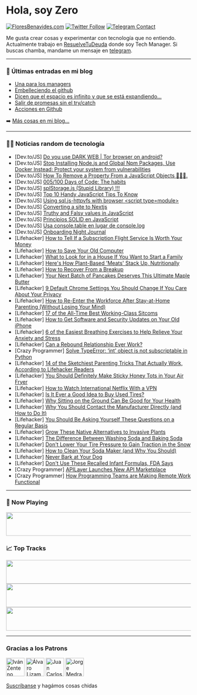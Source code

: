 # Hola, soy Zero

[![FloresBenavides.com](https://img.shields.io/website?down_message=oops&label=MiBlog&style=for-the-badge&up_message=online&url=https%3A%2F%2Ffloresbenavides.com)](https://floresbenavides.com) [![Twitter Follow](https://img.shields.io/twitter/follow/ZeroDragon?color=%231DA1F2&label=Follow&logo=twitter&logoColor=ffffff&style=for-the-badge)](https://twitter.com/zerodragon) [![Telegram Contact](https://img.shields.io/badge/escr%C3%ADbeme-ZeroDragon-%2326A5E4?style=for-the-badge&logo=telegram)](https://t.me/zerodragon)

Me gusta crear cosas y experimentar con tecnología que no entiendo.
Actualmente trabajo en [ResuelveTuDeuda](http://github.com/resuelve) donde soy Tech Manager.
Si buscas chamba, mandame un mensaje en [telegram](https://t.me/zerodragon).

---

### 📕 Últimas entradas en mi blog
<!-- BLOG-POST-LIST:START -->
- [Una para los managers](https://floresbenavides.com/una-para-los-managers/)
- [Embelleciendo el github](https://floresbenavides.com/embelleciendo-el-github/)
- [Dicen que el espacio es infinito y que se está expandiendo…](https://floresbenavides.com/dicen-que-el-espacio-es-infinito-y-que-se-esta-expandiendo/)
- [Salir de promesas sin el try/catch](https://floresbenavides.com/salir-de-promesas-sin-el-try-catch/)
- [Acciones en Github](https://floresbenavides.com/acciones-en-github/)
<!-- BLOG-POST-LIST:END -->

➡️ [Más cosas en mi blog...](https://floresbenavides.com)

---

### 👨‍💻 Noticias random de tecnología
<!-- TECH-POSTS:START -->
- [Dev.to/JS] [Do you use DARK WEB | Tor browser on android?](https://dev.to/customui/do-you-use-dark-web-tor-browser-on-android-1d32)
- [Dev.to/JS] [Stop Installing Node.js and Global Npm Packages, Use Docker Instead: Protect your system from vulnerabilities](https://dev.to/miguelacallesmba/stop-installing-nodejs-and-global-npm-packages-use-docker-instead-protect-your-system-from-vulnerabilities-4ne4)
- [Dev.to/JS] [How To Remove a Property From a JavaScript Objects 👨‍🎓🤓.](https://dev.to/lokeshchoudharylc/how-to-remove-a-property-from-a-javascript-objects--e76)
- [Dev.to/JS] [005/100 Days of Code: The habits](https://dev.to/alexandrebekor/005100-days-of-code-the-habits-3m5l)
- [Dev.to/JS] [splStorage.js &lpar;Stupid Library&rpar; !!!](https://dev.to/darkterminal/splstoragejs-stupid-library--boh)
- [Dev.to/JS] [Top 10 Handy JavaScript Tips To Know](https://dev.to/yani82/top-10-handy-javascript-tips-to-know-1092)
- [Dev.to/JS] [Using sql.js-httpvfs with browser &lt;script type=module&gt;](https://dev.to/dholth/using-sqljs-httpvfs-with-browser-1il8)
- [Dev.to/JS] [Converting a site to Nextjs](https://dev.to/connelevalsam/converting-a-site-to-nextjs-5cpd)
- [Dev.to/JS] [Truthy and Falsy values in JavaScript](https://dev.to/naftalimurgor/truthy-and-falsy-values-in-javascript-458p)
- [Dev.to/JS] [Principios SOLID en JavaScript](https://dev.to/jfernandogt/principios-solid-en-javascript-4k3i)
- [Dev.to/JS] [Usa console.table en lugar de console.log](https://dev.to/jfernandogt/usa-consoletable-en-lugar-de-consolelog-59lo)
- [Dev.to/JS] [Onboarding Night Journal](https://dev.to/iampearceman/onboarding-night-journal-29ho)
- [Lifehacker] [How to Tell If a Subscription Flight Service Is Worth Your Money](https://lifehacker.com/how-to-tell-if-a-subscription-flight-service-is-worth-y-1848577760)
- [Lifehacker] [How to Save Your Old Computer](https://lifehacker.com/how-to-save-your-old-computer-1848578002)
- [Lifehacker] [What to Look for in a House If You Want to Start a Family](https://lifehacker.com/what-to-look-for-in-a-house-if-you-want-to-start-a-fami-1848576770)
- [Lifehacker] [Here&#39;s How Plant-Based &#39;Meats&#39; Stack Up, Nutritionally](https://lifehacker.com/heres-how-plant-based-meats-stack-up-nutritionally-1848577417)
- [Lifehacker] [How to Recover From a Breakup](https://lifehacker.com/how-to-recover-from-a-breakup-1848577331)
- [Lifehacker] [Your Next Batch of Pancakes Deserves This Ultimate Maple Butter](https://lifehacker.com/your-next-batch-of-pancakes-deserves-this-ultimate-mapl-1848577214)
- [Lifehacker] [9 Default Chrome Settings You Should Change If You Care About Your Privacy](https://lifehacker.com/9-default-chrome-settings-you-should-change-if-you-care-1848561036)
- [Lifehacker] [How to Re-Enter the Workforce After Stay-at-Home Parenting &lpar;Without Losing Your Mind&rpar;](https://lifehacker.com/how-to-re-enter-the-workforce-after-stay-at-home-parent-1848560882)
- [Lifehacker] [17 of the All-Time Best Working-Class Sitcoms](https://lifehacker.com/17-of-the-all-time-best-working-class-sitcoms-1848567495)
- [Lifehacker] [How to Get Software and Security Updates on Your Old iPhone](https://lifehacker.com/how-to-get-software-and-security-updates-on-your-old-ip-1848574450)
- [Lifehacker] [6 of the Easiest Breathing Exercises to Help Relieve Your Anxiety and Stress](https://lifehacker.com/6-of-the-easiest-breathing-exercises-to-help-relieve-yo-1848571019)
- [Lifehacker] [Can a Rebound Relationship Ever Work?](https://lifehacker.com/can-a-rebound-relationship-ever-work-1848575326)
- [Crazy Programmer] [Solve TypeError: ‘int’ object is not subscriptable in Python](https://www.thecrazyprogrammer.com/2022/02/typeerror-int-object-is-not-subscriptable.html)
- [Lifehacker] [14 of the Sketchiest Parenting Tricks That Actually Work, According to Lifehacker Readers](https://lifehacker.com/14-of-the-sketchiest-parenting-tricks-that-actually-wor-1848572594)
- [Lifehacker] [You Should Definitely Make Sticky Honey Tots in Your Air Fryer](https://lifehacker.com/you-should-definitely-make-sticky-honey-tots-in-your-ai-1848573234)
- [Lifehacker] [How to Watch International Netflix With a VPN](https://lifehacker.com/how-to-watch-international-netflix-with-a-vpn-1848564804)
- [Lifehacker] [Is It Ever a Good Idea to Buy Used Tires?](https://lifehacker.com/is-it-ever-a-good-idea-to-buy-used-tires-1848564353)
- [Lifehacker] [Why Sitting on the Ground Can Be Good for Your Health](https://lifehacker.com/why-sitting-on-the-ground-can-be-good-for-your-health-1848563060)
- [Lifehacker] [Why You Should Contact the Manufacturer Directly &lpar;and How to Do It&rpar;](https://lifehacker.com/why-you-should-contact-the-manufacturer-directly-and-h-1848564941)
- [Lifehacker] [You Should Be Asking Yourself These Questions on a Regular Basis](https://lifehacker.com/you-should-be-asking-yourself-these-questions-on-a-regu-1848564970)
- [Lifehacker] [Grow These Native Alternatives to Invasive Plants](https://lifehacker.com/grow-these-native-alternatives-to-invasive-plants-1848564989)
- [Lifehacker] [The Difference Between Washing Soda and Baking Soda](https://lifehacker.com/the-difference-between-washing-soda-and-baking-soda-1848564278)
- [Lifehacker] [Don&#39;t Lower Your Tire Pressure to Gain Traction in the Snow](https://lifehacker.com/dont-lower-your-tire-pressure-to-gain-traction-in-the-s-1848564822)
- [Lifehacker] [How to Clean Your Soda Maker &lpar;and Why You Should&rpar;](https://lifehacker.com/how-to-clean-your-soda-maker-and-why-you-should-1848564853)
- [Lifehacker] [Never Bark at Your Dog](https://lifehacker.com/never-bark-at-your-dog-1848564272)
- [Lifehacker] [Don&#39;t Use These Recalled Infant Formulas, FDA Says](https://lifehacker.com/dont-use-these-recalled-infant-formulas-fda-says-1848567003)
- [Crazy Programmer] [APILayer Launches New API Marketplace](https://www.thecrazyprogrammer.com/2022/02/apilayer-launches-new-api-marketplace.html)
- [Crazy Programmer] [How Programming Teams are Making Remote Work Functional](https://www.thecrazyprogrammer.com/2022/02/how-programming-teams-are-making-remote-work-functional.html)<!-- TECH-POSTS:END -->

---

### 🎵 Now Playing
<a href="https://spotify-now-playing-dun.vercel.app/now-playing?open"><img src="https://spotify-now-playing-dun.vercel.app/now-playing" width="540" height="64"></a>

### 📈 Top Tracks
<a href="https://spotify-now-playing-dun.vercel.app/top-tracks?i=1&open"><img src="https://spotify-now-playing-dun.vercel.app/top-tracks?i=1" width="540" height="64"></a>
<a href="https://spotify-now-playing-dun.vercel.app/top-tracks?i=2&open"><img src="https://spotify-now-playing-dun.vercel.app/top-tracks?i=2" width="540" height="64"></a>
<a href="https://spotify-now-playing-dun.vercel.app/top-tracks?i=3&open"><img src="https://spotify-now-playing-dun.vercel.app/top-tracks?i=3" width="540" height="64"></a>

---

### Gracias a los Patrons
[<img src="https://avatars.githubusercontent.com/u/243380?v=4" alt="Iván Zenteno" width="50px">](https://github.com/k001) [<img src="https://avatars.githubusercontent.com/u/19955639?v=4" alt="Álvaro Lizama" width="50px">](https://github.com/alvarolizama) [<img src="https://avatars.githubusercontent.com/u/2718753?v=4" alt="Juan Carlos Ruiz" width="50px">](https://github.com/JuanCrg90) [<img src="https://avatars.githubusercontent.com/u/37025?v=4" alt="Jorge Medrano" width="50px">](https://github.com/h1pp1e) 

[Suscríbanse](https://www.patreon.com/zerodragon) y hagámos cosas chidas
